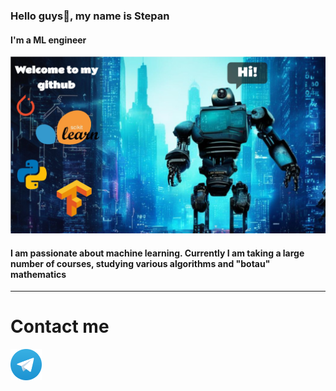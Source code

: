 ### Hello guys👋, my name is Stepan
#### I'm a ML engineer
![I'm a ML engineer](https://github.com/funmagster/funmagster/blob/main/images/hello-in-my-git.jpg)

#### I am passionate about machine learning. Currently I am taking a large number of courses, studying various algorithms and "botau" mathematics
---

# Contact me
[<img src='https://github.com/funmagster/funmagster/blob/main/images/Telegram_logo.svg.png' alt='telegramm' width='50'>](https://t.me/Funmagster)
